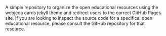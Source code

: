 A simple repository to organize the open educational resources using the webjeda cards jekyll theme and redirect users to the correct GitHub Pages site. If you are looking to inspect the source code for a specifical open educational resource, please consult the GitHub repository for that resource.
